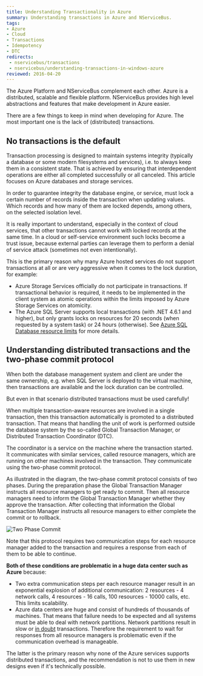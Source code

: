 ```yaml
---
title: Understanding Transactionality in Azure
summary: Understanding transactions in Azure and NServiceBus.
tags:
- Azure
- Cloud
- Transactions
- Idempotency
- DTC
redirects:
 - nservicebus/transactions
 - nservicebus/understanding-transactions-in-windows-azure
reviewed: 2016-04-20
---
```


The Azure Platform and NServiceBus complement each other. Azure is a distributed, scalable and flexible platform. NServiceBus provides high level abstractions and features that make development in Azure easier.

There are a few things to keep in mind when developing for Azure. The most important one is the lack of (distributed) transactions.


## No transactions is the default

Transaction processing is designed to maintain systems integrity (typically a database or some modern filesystems and services), i.e. to always keep them in a consistent state. That is achieved by ensuring that interdependent operations are either all completed successfully or all canceled. This article focuses on Azure databases and storage services.

In order to guarantee integrity the database engine, or service, must lock a certain number of records inside the transaction when updating values. Which records and how many of them are locked depends, among others, on the selected isolation level.

It is really important to understand, especially in the context of cloud services, that other transactions cannot work with locked records at the same time. In a cloud or self-service environment such locks become a trust issue, because external parties can leverage them to perform a denial of service attack (sometimes not even intentionally).

This is the primary reason why many Azure hosted services do not support transactions at all or are very aggressive when it comes to the lock duration, for example:

 * Azure Storage Services officially do not participate in transactions. If transactional behavior is required, it needs to be implemented in the client system as atomic operations within the limits imposed by Azure Storage Services on atomicity.
 * The Azure SQL Server supports local transactions (with .NET 4.6.1 and higher), but only grants locks on resources for 20 seconds (when requested by a system task) or 24 hours (otherwise). See [Azure SQL Database resource limits](https://azure.microsoft.com/en-us/documentation/articles/sql-database-resource-limits/) for more details.

## Understanding distributed transactions and the two-phase commit protocol

When both the database management system and client are under the same ownership, e.g. when SQL Server is deployed to the virtual machine, then transactions are available and the lock duration can be controlled. 

But even in that scenario distributed transactions must be used carefully!

When multiple transaction-aware resources are involved in a single transaction, then this transaction automatically is promoted to a distributed transaction. That means that handling the unit of work is performed outside the database system by the so-called Global Transaction Manager, or Distributed Transaction Coordinator (DTC). 

The coordinator is a service on the machine where the transaction started. It communicates with similar services, called resource managers, which are running on other machines involved in the transaction. They communicate using the two-phase commit protocol.

As illustrated in the diagram, the two-phase commit protocol consists of two phases. During the preparation phase the Global Transaction Manager instructs all resource managers to get ready to commit. Then all resource managers need to inform the Global Transaction Manager whether they approve the transaction. After collecting that information the Global Transaction Manager instructs all resource managers to either complete the commit or to rollback.

![Two Phase Commit](two-phase-commit.png)

Note that this protocol requires two communication steps for each resource manager added to the transaction and requires a response from each of them to be able to continue. 

**Both of these conditions are problematic in a huge data center such as Azure** because:

 * Two extra communication steps per each resource manager result in an exponential explosion of additional communication: 2 resources - 4 network calls, 4 resources - 16 calls, 100 resources - 10000 calls, etc. This limits scalability.
 * Azure data centers are huge and consist of hundreds of thousands of machines. That means that failure needs to be expected and all systems must be able to deal with network partitions. Network partitions result in slow or [in doubt](https://msdn.microsoft.com/en-us/library/ms681727.aspx) transactions. Therefore the requirement to wait for responses from all resource managers is problematic even if the communication overhead is manageable.

The latter is the primary reason why none of the Azure services supports distributed transactions, and the recommendation is not to use them in new designs even if it's technically possible.